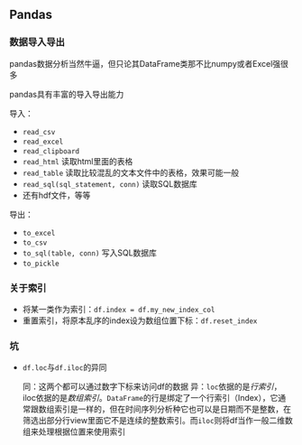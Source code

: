## Pandas
### 数据导入导出
pandas数据分析当然牛逼，但只论其DataFrame类那不比numpy或者Excel强很多

pandas具有丰富的导入导出能力

导入：
- `read_csv`
- `read_excel`
- `read_clipboard`
- `read_html` 读取html里面的表格
- `read_table` 读取比较混乱的文本文件中的表格，效果可能一般
- `read_sql(sql_statement, conn)` 读取SQL数据库
- 还有hdf文件，等等

导出：
- `to_excel`
- `to_csv`
- `to_sql(table, conn)` 写入SQL数据库 
- `to_pickle`

### 关于索引
- 将某一类作为索引：`df.index = df.my_new_index_col`
- 重置索引，将原本乱序的index设为数组位置下标：`df.reset_index`

### 坑
- `df.loc`与`df.iloc`的异同
  
  同：这两个都可以通过数字下标来访问df的数据
  异：`loc`依据的是*行索引*，iloc依据的是*数组索引*。`DataFrame`的行是绑定了一个行索引（Index），它通常跟数组索引是一样的，但在时间序列分析种它也可以是日期而不是整数，在筛选出部分行view里面它不是连续的整数索引。而`iloc`则将df当作一般二维数组来处理根据位置来使用索引